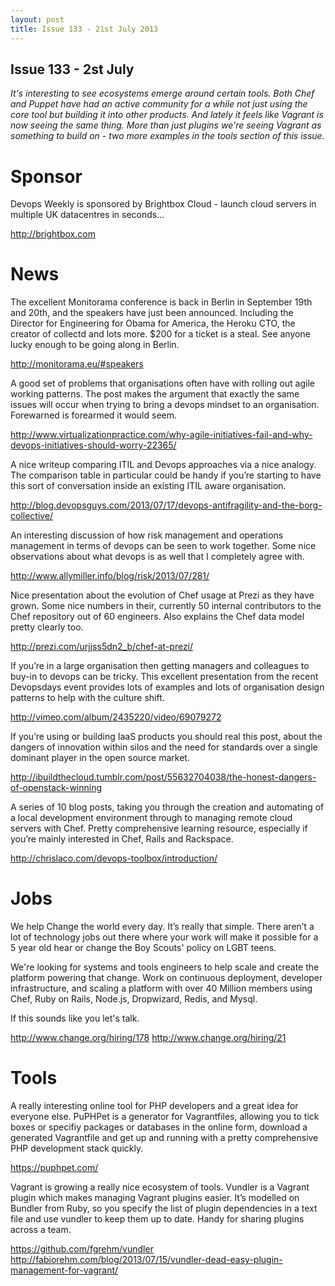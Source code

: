 ```yaml
---
layout: post
title: Issue 133 - 21st July 2013
---
```


## Issue 133 - 2st July

_It's interesting to see ecosystems emerge around certain tools. Both Chef and Puppet have had an active community for a while not just using the core tool but building it into other products. And lately it feels like Vagrant is now seeing the same thing. More than just plugins we're seeing Vagrant as something to build on - two more examples in the tools section of this issue._


Sponsor
======

Devops Weekly is sponsored by Brightbox Cloud - launch cloud servers in multiple UK datacentres in seconds...

http://brightbox.com


News
====

The excellent Monitorama conference is back in Berlin in September 19th and 20th, and the speakers have just been announced. Including the Director for Engineering for Obama for America, the Heroku CTO, the creator of collectd and lots more. $200 for a ticket is a steal. See anyone lucky enough to be going along in Berlin.

http://monitorama.eu/#speakers


A good set of problems that organisations often have with rolling out agile working patterns. The post makes the argument that exactly the same issues will occur when trying to bring a devops mindset to an organisation. Forewarned is forearmed it would seem.

http://www.virtualizationpractice.com/why-agile-initiatives-fail-and-why-devops-initiatives-should-worry-22365/


A nice writeup comparing ITIL and Devops approaches via a nice analogy. The comparison table in particular could be handy if you’re starting to have this sort of conversation inside an existing ITIL aware organisation.

http://blog.devopsguys.com/2013/07/17/devops-antifragility-and-the-borg-collective/


An interesting discussion of how risk management and operations management in terms of devops can be seen to work together. Some nice observations about what devops is as well that I completely agree with.

http://www.allymiller.info/blog/risk/2013/07/281/


Nice presentation about the evolution of Chef usage at Prezi as they have grown. Some nice numbers in their, currently 50 internal contributors to the Chef repository out of 60 engineers. Also explains the Chef data model pretty clearly too.

http://prezi.com/urjjss5dn2_b/chef-at-prezi/


If you’re in a large organisation then getting managers and colleagues to buy-in to devops can be tricky. This excellent presentation from the recent Devopsdays event provides lots of examples and lots of organisation design patterns to help with the culture shift.

http://vimeo.com/album/2435220/video/69079272


If you’re using or building IaaS products you should real this post, about the dangers of innovation within silos and the need for standards over a single dominant player in the open source market.

http://ibuildthecloud.tumblr.com/post/55632704038/the-honest-dangers-of-openstack-winning


A series of 10 blog posts, taking you through the creation and automating of a local development environment through to managing remote cloud servers with Chef. Pretty comprehensive learning resource, especially if you’re mainly interested in Chef, Rails and Rackspace.

http://chrislaco.com/devops-toolbox/introduction/


Jobs
====

We help Change the world every day. It’s really that simple. There aren’t a lot of technology jobs out there where your work will make it possible for a 5 year old hear or change the Boy Scouts' policy on LGBT teens.

We're looking for systems and tools engineers to help scale and create the platform powering that change. Work on continuous deployment, developer infrastructure, and scaling a platform with over 40 Million members using Chef, Ruby on Rails, Node.js, Dropwizard, Redis, and Mysql.

If this sounds like you let's talk.

http://www.change.org/hiring/178
http://www.change.org/hiring/21



Tools
====

A really interesting online tool for PHP developers and a great idea for everyone else. PuPHPet is a generator for Vagrantfiles, allowing you to tick boxes or specifiy packages or databases in the online form, download a generated Vagrantfile and get up and running with a pretty comprehensive PHP development stack quickly.

https://puphpet.com/


Vagrant is growing a really nice ecosystem of tools. Vundler is a Vagrant plugin which makes managing Vagrant plugins easier. It’s modelled on Bundler from Ruby, so you specify the list of plugin dependencies in a text file and use vundler to keep them up to date. Handy for sharing plugins across a team.

https://github.com/fgrehm/vundler
http://fabiorehm.com/blog/2013/07/15/vundler-dead-easy-plugin-management-for-vagrant/ 
